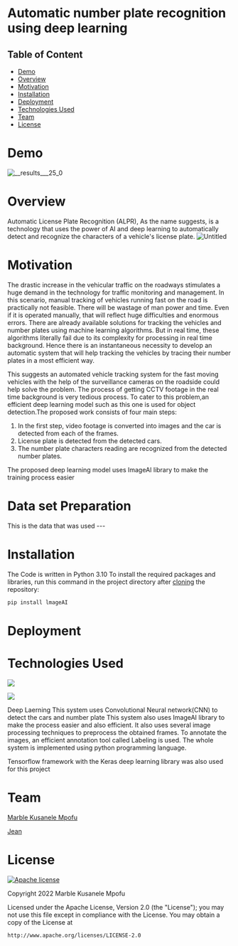 # Automatic number plate recognition using deep learning

## Table of Content
  * [Demo](#demo)
  * [Overview](#overview)
  * [Motivation](#motivation)
  * [Installation](#installation)
  * [Deployment](#deployment)
  * [Technologies Used](#technologies-used)
  * [Team](#team)
  * [License](#license)

# Demo
![__results___25_0](https://user-images.githubusercontent.com/100205503/189724131-43c10507-7eb6-4dc8-b596-1fd1344daf8c.png)


# Overview 
Automatic License Plate Recognition (ALPR), As the name suggests, is a technology that uses the power of AI and deep learning to automatically detect and recognize the characters of a vehicle's license plate.
![Untitled](https://user-images.githubusercontent.com/100205503/189514680-2f7a55a2-d13a-4ec5-aa40-80df537a1873.jpg)
# Motivation
The drastic increase in the vehicular traffic on the roadways stimulates a huge demand in the technology for traffic monitoring and management. In this scenario, manual tracking of vehicles running fast on the road is practically not feasible. There will be wastage of man power and time. Even if it is operated manually, that will reflect huge difficulties and enormous errors. There are already available solutions for tracking the vehicles and number plates using machine learning algorithms. But in real time, these algorithms literally fail due to its complexity for processing in real time background. Hence there is an
instantaneous necessity to develop an automatic system that will help tracking the vehicles by tracing their number plates in a most efficient way.

This suggests an automated vehicle tracking system for the fast moving vehicles with the help of the surveillance cameras on the roadside could help solve the problem. The process of getting CCTV footage in the real time background is very tedious process. 
To cater to this problem,an efficient deep learning model such as this one is used for object detection.The proposed work consists of four main steps:
 1. In the first step, video footage is converted into images and the car is detected from each of the frames.
 2. License plate is detected from the detected cars. 
 3. The number plate characters reading are recognized from the detected number plates.

The proposed deep learning model uses ImageAI library to make the training process easier

# Data set Preparation
This is the data that was used ---


# Installation
The Code is written in Python 3.10
To install the required packages and libraries, run this command in the project directory after [cloning](https://www.howtogeek.com/451360/how-to-clone-a-github-repository/) the repository:
```bash
pip install lmageAI
```

# Deployment 

# Technologies Used
![](https://forthebadge.com/images/badges/made-with-python.svg)

![](https://www.google.com/imgres?imgurl=https%3A%2F%2Fjupyter.org%2Fassets%2Fshare.png&imgrefurl=https%3A%2F%2Fjupyter.org%2Ftry&tbnid=br6wrKbxgkz7rM&vet=12ahUKEwiIvtTg5-H5AhUSXxoKHbI8Ad4QMygIegUIARDMAQ..i&docid=M1b3uX4_0Stq-M&w=1200&h=630&q=python%20notebook%20svg&ved=2ahUKEwiIvtTg5-H5AhUSXxoKHbI8Ad4QMygIegUIARDMAQ)

Deep Laerning 
This system uses Convolutional Neural network(CNN) to detect the cars and number plate
This system also uses ImageAI library to make the process easier and also efficient.
It also uses several image processing techniques to preprocess the obtained frames. To annotate the images, an efficient annotation tool called Labeling is used. The whole system is implemented using python programming language.

Tensorflow framework with the Keras deep learning library was also used for this project 

# Team
[Marble Kusanele Mpofu](https://github.com/kusanele/)

[Jean](https://github.com/jean-on-hub/)

# License
[![Apache license](https://img.shields.io/badge/license-apache-blue?style=for-the-badge&logo=appveyor)](http://www.apache.org/licenses/LICENSE-2.0e)


Copyright 2022 Marble Kusanele Mpofu

Licensed under the Apache License, Version 2.0 (the "License");
you may not use this file except in compliance with the License.
You may obtain a copy of the License at

    http://www.apache.org/licenses/LICENSE-2.0
